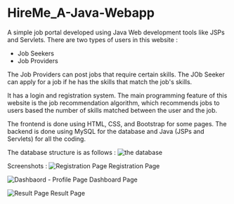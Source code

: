 # HireMe_A-Java-Webapp
A simple job portal developed using Java Web development tools like JSPs and Servlets. There are two types of users in this website :
* Job Seekers
* Job Providers

The Job Providers can post jobs that require certain skills. The JOb Seeker can apply for a job if he has the skills that match the job's skills.

It has a login and registration system. The main programming feature of this website is the job recommendation algorithm, which recommends jobs to users based the number of skills matched between the user and the job. 

The frontend is done using HTML, CSS, and Bootstrap for some pages.
The backend is done using MySQL for the database and Java (JSPs and Servlets) for all the coding.

The database structure is as follows :
![the database](https://github.com/Varunkumar0812/HireMe_A-Java-Webapp/assets/97227862/2bc4de3d-9f22-4d2a-8b80-39051b45aaa9)

Screenshots :
![Registration Page](https://github.com/Varunkumar0812/HireMe_A-Java-Webapp/assets/97227862/438d0844-f670-4467-bbca-3c174f221767)
Registration Page

![Dashbaord - Profile Page](https://github.com/Varunkumar0812/HireMe_A-Java-Webapp/assets/97227862/8fce748b-60ec-4a9b-b80d-67a376f04a27)
Dashboard Page

![Result Page](https://github.com/Varunkumar0812/HireMe_A-Java-Webapp/assets/97227862/0797efa8-46c4-44fc-bf0a-ea431ed6645d)
Result Page
